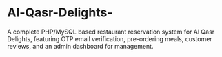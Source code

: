 # Al-Qasr-Delights-
A complete PHP/MySQL based restaurant reservation system for Al Qasr Delights, featuring OTP email verification, pre-ordering meals, customer reviews, and an admin dashboard for management.
